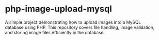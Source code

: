 # php-image-upload-mysql
A simple project demonstrating how to upload images into a MySQL database using PHP. This repository covers file handling, image validation, and storing image files efficiently in the database.
